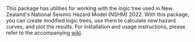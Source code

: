 This package has utilities for working with the logic tree used in New Zealand's National Seismic Hazard Model 
(NSHM) 2022. With this package, you can create modified logic trees, use them to calculate new hazard curves, and
plot the results. For installation and usage instructions, 
please refer to the accompanying [wiki](https://github.com/ucgmsim/nshm_logic_tree_utilities/wiki).
